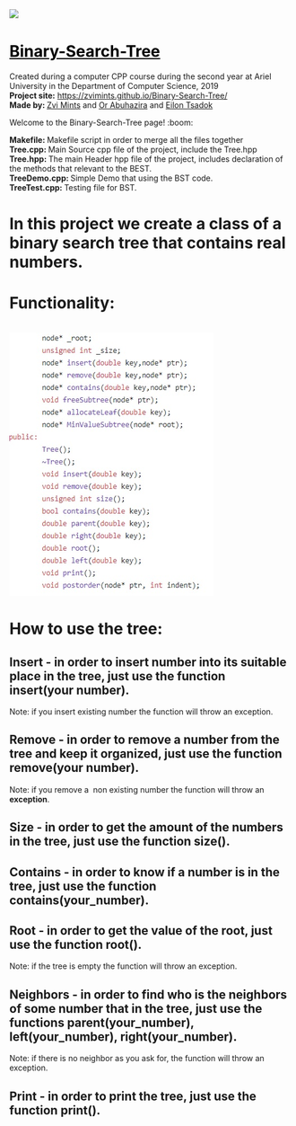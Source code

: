<img src="https://media.licdn.com/dms/image/C4D0BAQGD7npMPoXymw/company-logo_200_200/0?e=2159024400&v=beta&t=TZ8Ub3U2jCZgA1_kAx6SE8jmAcSJkbiZAuN6Kn1_lW0" height="100px">
<h1><span style="text-decoration: underline;"><span style="color: #000000; text-decoration: underline;">Binary-Search-Tree
</span></span></h1>
<p>Created during a computer CPP course during the second year at Ariel University in the Department of Computer Science, 2019 <br /> <strong>Project site:</strong>&nbsp;<a href="https://zvimints.github.io/Binary-Search-Tree/">https://zvimints.github.io/Binary-Search-Tree/</a><br /> <strong>Made by: </strong><a href="https://github.com/ZviMints">Zvi Mints</a> and <a href="https://github.com/orabu103">Or Abuhazira</a> and <a href="https://github.com/eilon26">Eilon Tsadok</a></p>
Welcome to the Binary-Search-Tree page! :boom: <br>

<b>Makefile: </b>Makefile script in order to merge all the files together
<br><b>Tree.cpp: </b>Main Source cpp file of the project, include the Tree.hpp
<br><b>Tree.hpp: </b>The main Header hpp file of the project, includes declaration of the methods that relevant to the BEST.
<br><b>TreeDemo.cpp: </b>Simple Demo that using the BST code.
<br><b>TreeTest.cpp: </b>Testing file for BST.


# In this project we create a class of a binary search tree that contains real numbers.

<h1>Functionality:</h1> <br>
<img src="./Hfiles.jpg"/> <br>

# How to use the tree:

## Insert - in order to insert number into its suitable place in the tree, just use the function insert(your number).
Note: if you insert existing number the function will throw an exception.

## Remove - in order to remove a number from the tree and keep it organized, just use the function remove(your number).
Note: if you remove a  non existing number the function will throw an <b>exception</b>.

## Size - in order to get the amount of the numbers in the tree, just use the function size().

## Contains - in order to know if a number is in the tree, just use the function contains(your_number).

## Root - in order to get the value of the root, just use the function root().
Note: if the tree is empty the function will throw an exception.

## Neighbors - in order to find who is the neighbors of some number that in the tree, just use the functions parent(your_number), left(your_number), right(your_number).
Note: if there is no neighbor as you ask for, the function will throw an exception.

## Print - in order to print the tree, just use the function print().
